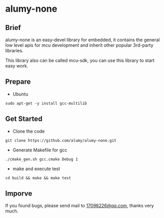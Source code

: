 # alumy-none

## Brief

alumy-none is an easy-devel library for embedded, it contains the general low level apis for mcu development and inherit other popular 3rd-party libraries.


This library also can be called mcu-sdk, you can use this library to start easy work.

## Prepare
* Ubuntu
 ```
 sudo apt-get -y install gcc-multilib
 ```

## Get Started
* Clone the code
```shell
git clone https://github.com/alumy/alumy-none.git
```
*  Generate Makefile for gcc
```shell
./cmake_gen.sh gcc.cmake Debug 1
```
* make and execute test
```shell
cd build && make && make test
```
## Imporve
If you found bugs, please send mail to 17096226@qq.com, thanks very much.
